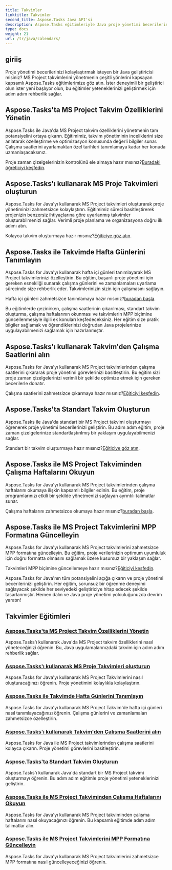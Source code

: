```yaml
---
title: Takvimler
linktitle: Takvimler
second_title: Aspose.Tasks Java API'si
description: Aspose.Tasks eğitimleriyle Java proje yönetimi becerilerinizi geliştirin. Takvim yönetiminde ustalaşın, hafta içi günleri oluşturun, tanımlayın ve takvimleri kolaylıkla güncelleyin.
type: docs
weight: 21
url: /tr/java/calendars/
---
```

## giriiş

Proje yönetimi becerilerinizi kolaylaştırmak isteyen bir Java geliştiricisi misiniz? MS Project takvimlerini yönetmenin çeşitli yönlerini kapsayan kapsamlı Aspose.Tasks eğitimlerimize göz atın. İster deneyimli bir geliştirici olun ister yeni başlıyor olun, bu eğitimler yeteneklerinizi geliştirmek için adım adım rehberlik sağlar.

## Aspose.Tasks'ta MS Project Takvim Özelliklerini Yönetin
Aspose.Tasks ile Java'da MS Project takvim özelliklerini yönetmenin tam potansiyelini ortaya çıkarın. Eğitimimiz, takvim yönetiminin inceliklerini size anlatarak özelleştirme ve optimizasyon konusunda değerli bilgiler sunar. Çalışma saatlerini ayarlamaktan özel tarihleri tanımlamaya kadar her konuda uzmanlaşacaksınız.

 Proje zaman çizelgelerinizin kontrolünü ele almaya hazır mısınız?[Buradaki öğreticiyi keşfedin](./properties/).

## Aspose.Tasks'ı kullanarak MS Proje Takvimleri oluşturun
Aspose.Tasks for Java'yı kullanarak MS Project takvimleri oluşturarak proje yönetiminizi zahmetsizce kolaylaştırın. Eğitimimiz süreci basitleştirerek projenizin benzersiz ihtiyaçlarına göre uyarlanmış takvimler oluşturabilmenizi sağlar. Verimli proje planlama ve organizasyona doğru ilk adımı atın.

 Kolayca takvim oluşturmaya hazır mısınız?[Eğiticiye göz atın](./create/).

## Aspose.Tasks ile Takvimde Hafta Günlerini Tanımlayın
Aspose.Tasks for Java'yı kullanarak hafta içi günleri tanımlayarak MS Project takvimlerinizi özelleştirin. Bu eğitim, başarılı proje yönetimi için gereken esnekliği sunarak çalışma günlerini ve zamanlamaları uyarlama sürecinde size rehberlik eder. Takvimlerinizin sizin için çalışmasını sağlayın.

 Hafta içi günleri zahmetsizce tanımlamaya hazır mısınız?[buradan başla](./define-weekdays/).

Bu eğitimlerde gezinirken, çalışma saatlerinin çıkarılması, standart takvim oluşturma, çalışma haftalarının okunması ve takvimlerin MPP biçimine güncellenmesiyle ilgili ek konuları keşfedeceksiniz. Her eğitim size pratik bilgiler sağlamak ve öğrendiklerinizi doğrudan Java projelerinize uygulayabilmenizi sağlamak için hazırlanmıştır.

## Aspose.Tasks'ı kullanarak Takvim'den Çalışma Saatlerini alın
Aspose.Tasks for Java'yı kullanarak MS Project takvimlerinden çalışma saatlerini çıkararak proje yönetimi görevlerinizi basitleştirin. Bu eğitim sizi proje zaman çizelgelerinizi verimli bir şekilde optimize etmek için gereken becerilerle donatır.

 Çalışma saatlerini zahmetsizce çıkarmaya hazır mısınız?[Eğiticiyi keşfedin](./working-hours/).

## Aspose.Tasks'ta Standart Takvim Oluşturun
Aspose.Tasks ile Java'da standart bir MS Project takvimi oluşturmayı öğrenerek proje yönetimi becerilerinizi geliştirin. Bu adım adım eğitim, proje zaman çizelgelerinize standartlaştırılmış bir yaklaşım uygulayabilmenizi sağlar.

 Standart bir takvim oluşturmaya hazır mısınız?[Eğiticiye göz atın](./make-standard/).

## Aspose.Tasks ile MS Project Takviminden Çalışma Haftalarını Okuyun
Aspose.Tasks for Java'yı kullanarak MS Project takvimlerinden çalışma haftalarını okumaya ilişkin kapsamlı bilgiler edinin. Bu eğitim, proje programlarınızı etkili bir şekilde yönetmenizi sağlayan ayrıntılı talimatlar sunar.

 Çalışma haftalarını zahmetsizce okumaya hazır mısınız?[buradan başla](./read-work-weeks/).

## Aspose.Tasks ile MS Project Takvimlerini MPP Formatına Güncelleyin
Aspose.Tasks for Java'yı kullanarak MS Project takvimlerini zahmetsizce MPP formatına güncelleyin. Bu eğitim, proje verilerinizin optimum uyumluluk için doğru formatta olmasını sağlamak üzere kusursuz bir yaklaşım sağlar.

 Takvimleri MPP biçimine güncellemeye hazır mısınız?[Eğiticiyi keşfedin](./update-to-mpp/).

Aspose.Tasks for Java'nın tüm potansiyelini açığa çıkarın ve proje yönetimi becerilerinizi geliştirin. Her eğitim, sorunsuz bir öğrenme deneyimi sağlayacak şekilde her seviyedeki geliştiriciye hitap edecek şekilde tasarlanmıştır. Hemen dalın ve Java proje yönetimi yolculuğunuzda devrim yaratın!
## Takvimler Eğitimleri
### [Aspose.Tasks'ta MS Project Takvim Özelliklerini Yönetin](./properties/)
Aspose.Tasks'ı kullanarak Java'da MS Project takvim özelliklerini nasıl yöneteceğinizi öğrenin. Bu, Java uygulamalarınızdaki takvim için adım adım rehberlik sağlar.
### [Aspose.Tasks'ı kullanarak MS Proje Takvimleri oluşturun](./create/)
Aspose.Tasks for Java'yı kullanarak MS Project Takvimlerini nasıl oluşturacağınızı öğrenin. Proje yönetimini kolaylıkla kolaylaştırın.
### [Aspose.Tasks ile Takvimde Hafta Günlerini Tanımlayın](./define-weekdays/)
Aspose.Tasks for Java'yı kullanarak MS Project Takvim'de hafta içi günleri nasıl tanımlayacağınızı öğrenin. Çalışma günlerini ve zamanlamaları zahmetsizce özelleştirin.
### [Aspose.Tasks'ı kullanarak Takvim'den Çalışma Saatlerini alın](./working-hours/)
Aspose.Tasks for Java ile MS Project takvimlerinden çalışma saatlerini kolayca çıkarın. Proje yönetimi görevlerini basitleştirin.
### [Aspose.Tasks'ta Standart Takvim Oluşturun](./make-standard/)
Aspose.Tasks'ı kullanarak Java'da standart bir MS Project takvimi oluşturmayı öğrenin. Bu adım adım eğitimle proje yönetimi yeteneklerinizi geliştirin.
### [Aspose.Tasks ile MS Project Takviminden Çalışma Haftalarını Okuyun](./read-work-weeks/)
Aspose.Tasks for Java'yı kullanarak MS Project takviminden çalışma haftalarını nasıl okuyacağınızı öğrenin. Bu kapsamlı eğitimde adım adım talimatlar alın.
### [Aspose.Tasks ile MS Project Takvimlerini MPP Formatına Güncelleyin](./update-to-mpp/)
Aspose.Tasks for Java'yı kullanarak MS Project takvimlerini zahmetsizce MPP formatına nasıl güncelleyeceğinizi öğrenin.
